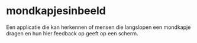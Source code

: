 # mondkapjesinbeeld
Een applicatie die kan herkennen of mensen die langslopen een mondkapje dragen en hun hier feedback op geeft op een scherm.
